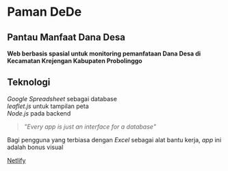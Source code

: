Paman DeDe 
==========

Pantau Manfaat Dana Desa 
------------------------
__Web berbasis spasial untuk monitoring pemanfataan Dana Desa di Kecamatan Krejengan Kabupaten Probolinggo__
 
Teknologi
---------

_Google Spreadsheet_ sebagai database  
_leaflet.js_ untuk tampilan peta  
_Node.js_ pada backend
 
>_"Every app is just an interface for a database"_

Bagi pengguna yang terbiasa dengan _Excel_ sebagai alat bantu kerja, _app_ ini adalah bonus visual


[Netlify](https://fastidious-kitten-b399c3.netlify.app/)